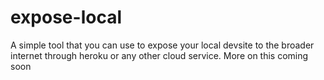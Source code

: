 # expose-local

A simple tool that you can use to expose your local devsite to the broader internet through heroku or any other cloud service.  More on this coming soon
